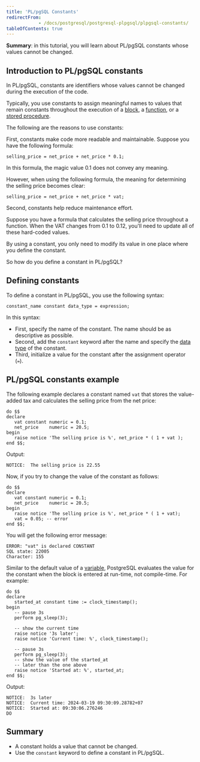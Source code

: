 ```yaml
---
title: 'PL/pgSQL Constants'
redirectFrom: 
            - /docs/postgresql/postgresql-plpgsql/plpgsql-constants/
tableOfContents: true
---
```


**Summary**: in this tutorial, you will learn about PL/pgSQL constants whose values cannot be changed.



## Introduction to PL/pgSQL constants



In PL/pgSQL, constants are identifiers whose values cannot be changed during the execution of the code.



Typically, you use constants to assign meaningful names to values that remain constants throughout the execution of a [block](https://www.postgresqltutorial.com/postgresql-plpgsql/plpgsql-block-structure/), a [function](https://www.postgresqltutorial.com/postgresql-functions/), or a [stored procedure](https://www.postgresqltutorial.com/postgresql-plpgsql/postgresql-create-procedure/).



The following are the reasons to use constants:



First, constants make code more readable and maintainable. Suppose you have the following formula:



```
selling_price = net_price + net_price * 0.1;
```



In this formula, the magic value 0.1 does not convey any meaning.



However, when using the following formula, the meaning for determining the selling price becomes clear:



```
selling_price = net_price + net_price * vat;
```



Second, constants help reduce maintenance effort.



Suppose you have a formula that calculates the selling price throughout a function. When the VAT changes from 0.1 to 0.12, you'll need to update all of these hard-coded values.



By using a constant, you only need to modify its value in one place where you define the constant.



So how do you define a constant in PL/pgSQL?



## Defining constants



To define a constant in PL/pgSQL, you use the following syntax:



```
constant_name constant data_type = expression;
```



In this syntax:



- First, specify the name of the constant. The name should be as descriptive as possible.
- Second, add the `constant` keyword after the name and specify the [data type](/docs/postgresql/postgresql-data-types) of the constant.
- Third, initialize a value for the constant after the assignment operator (`=`).


## PL/pgSQL constants example



The following example declares a constant named `vat` that stores the value-added tax and calculates the selling price from the net price:



```
do $$
declare
   vat constant numeric = 0.1;
   net_price    numeric = 20.5;
begin
   raise notice 'The selling price is %', net_price * ( 1 + vat );
end $$;
```



Output:



```
NOTICE:  The selling price is 22.55
```



Now, if you try to change the value of the constant as follows:



```
do $$
declare
   vat constant numeric = 0.1;
   net_price    numeric = 20.5;
begin
   raise notice 'The selling price is %', net_price * ( 1 + vat);
   vat = 0.05; -- error
end $$;
```



You will get the following error message:



```
ERROR: "vat" is declared CONSTANT
SQL state: 22005
Character: 155
```



Similar to the default value of a [variable](https://www.postgresqltutorial.com/postgresql-plpgsql/plpgsql-variables/), PostgreSQL evaluates the value for the constant when the block is entered at run-time, not compile-time. For example:



```
do $$
declare
   started_at constant time := clock_timestamp();
begin
   -- pause 3s
   perform pg_sleep(3);

   -- show the current time
   raise notice '3s later';
   raise notice 'Current time: %', clock_timestamp();

   -- pause 3s
   perform pg_sleep(3);
   -- show the value of the started_at
   -- later than the one above
   raise notice 'Started at: %', started_at;
end $$;
```



Output:



```
NOTICE:  3s later
NOTICE:  Current time: 2024-03-19 09:30:09.28782+07
NOTICE:  Started at: 09:30:06.276246
DO
```



## Summary



- A constant holds a value that cannot be changed.
- Use the `constant` keyword to define a constant in PL/pgSQL.
